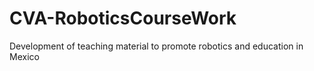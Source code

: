 # CVA-RoboticsCourseWork
Development of teaching material to promote robotics and education in Mexico
